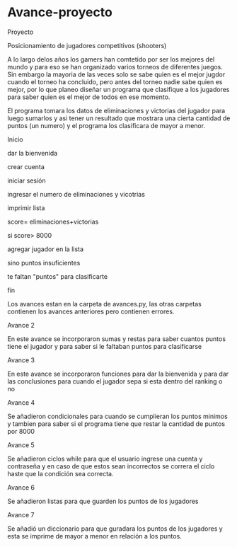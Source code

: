 # Avance-proyecto

Proyecto

Posicionamiento de jugadores competitivos (shooters)

A lo largo delos años los gamers han comtetido por ser los mejores del mundo y para eso se han organizado varios torneos de diferentes juegos. Sin embargo la mayoria de las veces solo se sabe quien es el mejor jugdor cuando el torneo ha concluido, pero antes del torneo nadie sabe quien es mejor, por lo que planeo diseñar un programa que clasifique a los jugadores para saber quien es el mejor de todos en ese momento.

El programa tomara los datos de eliminaciones y victorias del jugador para luego sumarlos y asi tener un resultado que mostrara una cierta cantidad de puntos (un numero) y el programa los clasificara de mayor a menor.

Inicio

dar la bienvenida

crear cuenta

iniciar sesión

ingresar el numero de eliminaciones y vicotrias

imprimir lista

score= eliminaciones+victorias

si score> 8000

agregar jugador en la lista

sino
puntos insuficientes

te faltan "puntos" para clasificarte

fin

Los avances estan en la carpeta de avances.py, las otras carpetas contienen los avances anteriores pero contienen errores.

Avance 2 

En este avance se incorporaron sumas y restas para saber cuantos puntos tiene el jugador y para saber si le faltaban puntos para clasificarse

Avance 3 

En este avance se incorporaron funciones para dar la bienvenida y para dar las conclusiones para cuando el jugador sepa si esta dentro del ranking o no 

Avance 4

Se añadieron condicionales para cuando se cumplieran los puntos minimos y tambien para saber si el programa tiene que restar la cantidad de puntos por 8000

Avance 5

Se añadieron ciclos while para que el usuario ingrese una cuenta y contraseña y en caso de que estos sean incorrectos se correra el ciclo haste que la condición sea correcta.

Avance 6

Se añadieron listas para que guarden los puntos de los jugadores

Avance 7 

Se añadió un diccionario para que guradara los puntos de los jugadores y esta se imprime de mayor a menor en relación a los puntos.
